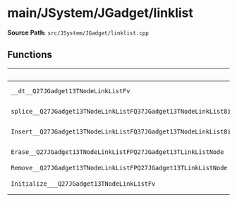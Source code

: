 # main/JSystem/JGadget/linklist

**Source Path:** `src/JSystem/JGadget/linklist.cpp`

## Functions

| Name | Address | Match % |
|------|---------|---------|
| `__dt__Q27JGadget13TNodeLinkListFv` | `0x80417A0C` | :white_check_mark: (100.0%) |
| `splice__Q27JGadget13TNodeLinkListFQ37JGadget13TNodeLinkList8iteratorRQ27JGadget13TNodeLinkListQ37JGadget13TNodeLinkList8iterator` | `0x80417A4C` | :x: (47.2%) |
| `Insert__Q27JGadget13TNodeLinkListFQ37JGadget13TNodeLinkList8iteratorPQ27JGadget13TLinkListNode` | `0x80417AD4` | :white_check_mark: (100.0%) |
| `Erase__Q27JGadget13TNodeLinkListFPQ27JGadget13TLinkListNode` | `0x80417B00` | :white_check_mark: (100.0%) |
| `Remove__Q27JGadget13TNodeLinkListFPQ27JGadget13TLinkListNode` | `0x80417B24` | :x: (7.7%) |
| `Initialize___Q27JGadget13TNodeLinkListFv` | `0x80417BB8` | :white_check_mark: (100.0%) |